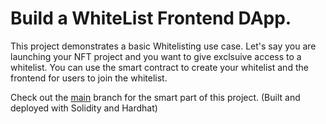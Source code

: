# Build a WhiteList Frontend DApp.

This project demonstrates a basic Whitelisting use case. Let's say you are launching your NFT project and you want to give exclsuive access to a whitelist. You can use the smart contract to create your whitelist and the frontend for users to join the whitelist.

Check out the [main](https://github.com/masiedu4/whitelist-smart-contract-solidity-/tree/main) branch for the smart part of this project. (Built and deployed with Solidity and Hardhat)
